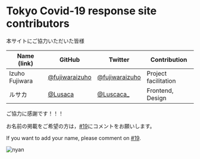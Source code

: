 Tokyo Covid-19 response site contributors
============================================

本サイトにご協力いただいた皆様

| Name (link) | GitHub | Twitter | Contribution |
| --- | --- | --- | --- |
| Izuho Fujiwara | [@fujiwaraizuho](https://github.com/fujiwaraizuho) | [@fujiwaraizuho](https://twitter.com/fujiwaraizuho) | Project facilitation |
| ルサカ | [@Lusaca](https://github.com/Lusaca) | [@Luscaca_](https://twitter.com/Luscaca_) | Frontend, Design |

ご協力に感謝です！！！

お名前の掲載をご希望の方は，[#19](https://github.com/stopcovid19-okayama/covid19/issues/19)にコメントをお願いします。

If you want to add your name, please comment on [#19](https://github.com/stopcovid19-okayama/covid19/issues/19).

![nyan](https://i.gyazo.com/f04e7468ea6e4bb6e87f6817fea980f9.gif)
